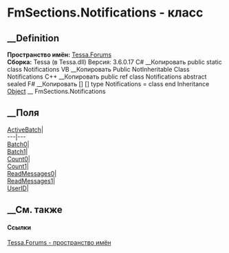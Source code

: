 # FmSections.Notifications - класс
##  __Definition
 **Пространство имён:** [Tessa.Forums](N_Tessa_Forums.htm)  
 **Сборка:** Tessa (в Tessa.dll) Версия: 3.6.0.17
C# __Копировать
     public static class Notifications
VB __Копировать
     Public NotInheritable Class Notifications
C++ __Копировать
     public ref class Notifications abstract sealed
F# __Копировать
     [<AbstractClassAttribute>]
    [<SealedAttribute>]
    type Notifications = class end
Inheritance
    [Object](https://learn.microsoft.com/dotnet/api/system.object) __ FmSections.Notifications
##  __Поля
[ActiveBatch](F_Tessa_Forums_FmSections_Notifications_ActiveBatch.htm)|  
---|---  
[Batch0](F_Tessa_Forums_FmSections_Notifications_Batch0.htm)|  
[Batch1](F_Tessa_Forums_FmSections_Notifications_Batch1.htm)|  
[Count0](F_Tessa_Forums_FmSections_Notifications_Count0.htm)|  
[Count1](F_Tessa_Forums_FmSections_Notifications_Count1.htm)|  
[ReadMessages0](F_Tessa_Forums_FmSections_Notifications_ReadMessages0.htm)|  
[ReadMessages1](F_Tessa_Forums_FmSections_Notifications_ReadMessages1.htm)|  
[UserID](F_Tessa_Forums_FmSections_Notifications_UserID.htm)|  
## __См. также
#### Ссылки
[Tessa.Forums - пространство имён](N_Tessa_Forums.htm)
